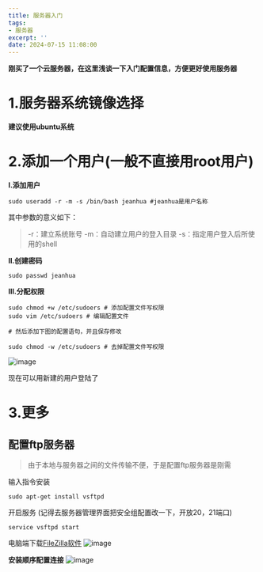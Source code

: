 ```yaml
---
title: 服务器入门
tags: 
- 服务器
excerpt: ''
date: 2024-07-15 11:08:00
---
```


<meta name="referrer" content="never">

**刚买了一个云服务器，在这里浅谈一下入门配置信息，方便更好使用服务器**

# 1.服务器系统镜像选择
**建议使用ubuntu系统**
# 2.添加一个用户(一般不直接用root用户)
**Ⅰ.添加用户**
```
sudo useradd -r -m -s /bin/bash jeanhua #jeanhua是用户名称
```
其中参数的意义如下：
> -r：建立系统账号
> -m：自动建立用户的登入目录
> -s：指定用户登入后所使用的shell

**Ⅱ.创建密码**
```
sudo passwd jeanhua
```
**Ⅲ.分配权限**
```
sudo chmod +w /etc/sudoers # 添加配置文件写权限
sudo vim /etc/sudoers # 编辑配置文件

# 然后添加下图的配置语句，并且保存修改

sudo chmod -w /etc/sudoers # 去掉配置文件写权限
```
![image](https://img2024.cnblogs.com/blog/3318028/202407/3318028-20240715111150945-1716134876.png)


现在可以用新建的用户登陆了

# 3.更多
## 配置ftp服务器

>由于本地与服务器之间的文件传输不便，于是配置ftp服务器是刚需

输入指令安装
```
sudo apt-get install vsftpd
```
开启服务 (记得去服务器管理界面把安全组配置改一下，开放20，21端口)
```
service vsftpd start
```
电脑端下载[FileZilla软件](https://www.filezilla.cn/)
![image](https://img2024.cnblogs.com/blog/3318028/202407/3318028-20240715110348908-1156410754.png)

**安装顺序配置连接**
![image](https://img2024.cnblogs.com/blog/3318028/202407/3318028-20240715110641043-188162724.png)